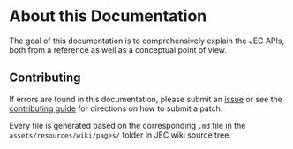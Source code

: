# About this Documentation

The goal of this documentation is to comprehensively explain the JEC APIs, both from a reference as well as a conceptual point of view.


## Contributing

If errors are found in this documentation, please submit an [issue](community/jec-issues) or see the [contributing guide](./community/contributing-to-jec) for directions on how to submit a patch.

Every file is generated based on the corresponding `.md` file in the `assets/resources/wiki/pages/` folder in JEC wiki source tree.